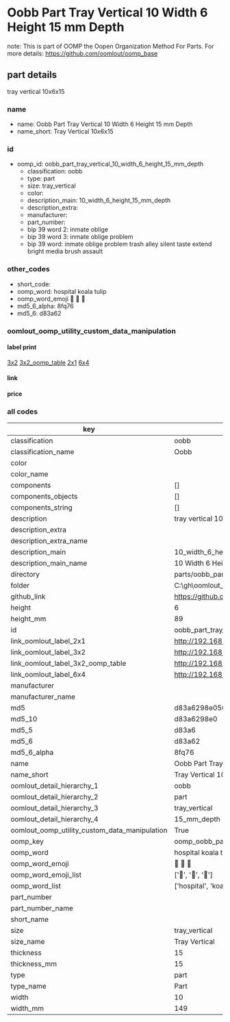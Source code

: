# Oobb Part Tray Vertical 10 Width 6 Height 15 mm Depth  

note: This is part of OOMP the Oopen Organization Method For Parts. For more details: https://github.com/oomlout/oomp_base

##  part details
  



tray vertical 10x6x15



### name
* name: Oobb Part Tray Vertical 10 Width 6 Height 15 mm Depth
* name_short: Tray Vertical 10x6x15 
### id
* oomp_id: oobb_part_tray_vertical_10_width_6_height_15_mm_depth
  * classification: oobb
  * type: part
  * size: tray_vertical
  * color: 
  * description_main: 10_width_6_height_15_mm_depth
  * description_extra: 
  * manufacturer: 
  * part_number: 
  * bip 39 word 2: inmate oblige
  * bip 39 word 3: inmate oblige problem
  * bip 39 word: inmate oblige problem trash alley silent taste extend bright media brush assault

### other_codes
* short_code: 
* oomp_word: hospital koala tulip
* oomp_word_emoji :hospital: :koala: :tulip:
* md5_6_alpha: 8fq76
* md5_6: d83a62






### oomlout_oomp_utility_custom_data_manipulation
#### label print
[3x2](http://192.168.1.245:1112/?label=oomp%208fq76)
[3x2_oomp_table](http://192.168.1.108:1112/?label=oomp%208fq76)
[2x1](http://192.168.1.242:1112/?label=oomp%208fq76)
[6x4](http://192.168.1.55:1112/?label=oomp%208fq76)    

#### link

                              

#### price







### all codes 
| key | value |  
| --- | --- |  
| classification | oobb |  
| classification_name | Oobb |  
| color |  |  
| color_name |  |  
| components | [] |  
| components_objects | [] |  
| components_string | [] |  
| description | tray vertical 10x6x15 |  
| description_extra |  |  
| description_extra_name |  |  
| description_main | 10_width_6_height_15_mm_depth |  
| description_main_name | 10 Width 6 Height 15 mm Depth |  
| directory | parts/oobb_part_tray_vertical_10_width_6_height_15_mm_depth |  
| folder | C:\gh\oomlout_oobb_version_4_generated_parts\parts\oobb_part_tray_vertical_10_width_6_height_15_mm_depth |  
| github_link | https://github.com/oomlout/oomlout_oomp_part_src/tree/main/parts/oobb_part_tray_vertical_10_width_6_height_15_mm_depth |  
| height | 6 |  
| height_mm | 89 |  
| id | oobb_part_tray_vertical_10_width_6_height_15_mm_depth |  
| link_oomlout_label_2x1 | http://192.168.1.242:1112/?label=oomp%208fq76 |  
| link_oomlout_label_3x2 | http://192.168.1.245:1112/?label=oomp%208fq76 |  
| link_oomlout_label_3x2_oomp_table | http://192.168.1.108:1112/?label=oomp%208fq76 |  
| link_oomlout_label_6x4 | http://192.168.1.55:1112/?label=oomp%208fq76 |  
| manufacturer |  |  
| manufacturer_name |  |  
| md5 | d83a6298e050fbc721834e7756e60ba2 |  
| md5_10 | d83a6298e0 |  
| md5_5 | d83a6 |  
| md5_6 | d83a62 |  
| md5_6_alpha | 8fq76 |  
| name | Oobb Part Tray Vertical 10 Width 6 Height 15 mm Depth |  
| name_short | Tray Vertical 10x6x15  |  
| oomlout_detail_hierarchy_1 | oobb |  
| oomlout_detail_hierarchy_2 | part |  
| oomlout_detail_hierarchy_3 | tray_vertical |  
| oomlout_detail_hierarchy_4 | 15_mm_depth |  
| oomlout_oomp_utility_custom_data_manipulation | True |  
| oomp_key | oomp_oobb_part_tray_vertical_10_width_6_height_15_mm_depth |  
| oomp_word | hospital koala tulip |  
| oomp_word_emoji | :hospital: :koala: :tulip: |  
| oomp_word_emoji_list | [':hospital:', ':koala:', ':tulip:'] |  
| oomp_word_list | ['hospital', 'koala', 'tulip'] |  
| part_number |  |  
| part_number_name |  |  
| short_name |  |  
| size | tray_vertical |  
| size_name | Tray Vertical |  
| thickness | 15 |  
| thickness_mm | 15 |  
| type | part |  
| type_name | Part |  
| width | 10 |  
| width_mm | 149 |  
